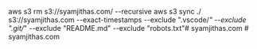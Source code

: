 aws s3 rm s3://syamjithas.com/ --recursive
aws s3 sync ./ s3://syamjithas.com --exact-timestamps --exclude ".vscode/*"  --exclude ".git/*" --exclude "README.md" --exclude "robots.txt"#   s y a m j i t h a s . c o m  
 #   s y a m j i t h a s . c o m  
 